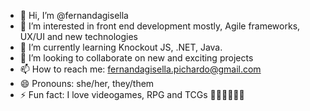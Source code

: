 - 👋 Hi, I’m @fernandagisella
- 👀 I’m interested in front end development mostly, Agile frameworks, UX/UI and new technologies
- 🌱 I’m currently learning Knockout JS, .NET, Java.
- 💞️ I’m looking to collaborate on new and exciting projects
- 📫 How to reach me: fernandagisella.pichardo@gmail.com
- 😄 Pronouns: she/her, they/them
- ⚡ Fun fact: I love videogames, RPG and TCGs 🧙‍♀️🧙‍♀️🧙‍♀️

<!---
fernandagisella/fernandagisella is a ✨ special ✨ repository because its `README.md` (this file) appears on your GitHub profile.
You can click the Preview link to take a look at your changes.
--->
